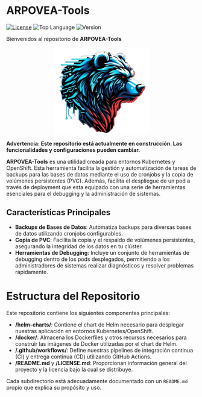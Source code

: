 # ARPOVEA-Tools
[![License](https://img.shields.io/badge/License-MIT-blue)](https://github.com/arpovea/arpovea-tools/blob/main/LICENSE.md)
![Top Language](https://img.shields.io/github/languages/top/arpovea/arpovea-tools?label=Shell&color=red)
![Version](https://img.shields.io/badge/Version:-ALPHA-green)

Bienvenidos al repositorio de **ARPOVEA-Tools**

<p align="center">
  <img src="img/cabezera_arpovea.png" alt="Logo ARPOVEA" style="width: 50%; height: auto;">
</p>

**Advertencia: Este repositorio está actualmente en construcción. Las funcionalidades y configuraciones pueden cambiar.**

**ARPOVEA-Tools** es una utilidad creada para entornos Kubernetes y OpenShift. Esta herramienta facilita la gestión y automatización de tareas de backups para las bases de datos mediante el uso de cronjobs y la copia de volúmenes persistentes (PVC). Además, facilita el despliegue de un pod a través de deployment que esta equipado con una serie de herramientas esenciales para el debugging y la administración de sistemas.

## Características Principales

- **Backups de Bases de Datos**: Automatiza backups para diversas bases de datos utilizando cronjobs configurables.
- **Copia de PVC**: Facilita la copia y el respaldo de volúmenes persistentes, asegurando la integridad de los datos en tu clúster.
- **Herramientas de Debugging**: Incluye un conjunto de herramientas de debugging dentro de los pods desplegados, permitiendo a los administradores de sistemas realizar diagnósticos y resolver problemas rápidamente.

# Estructura del Repositorio

Este repositorio contiene los siguientes componentes principales:

- **/helm-charts/**: Contiene el chart de Helm necesario para desplegar nuestras aplicación en entornos Kubernetes/OpenShift.
- **/docker/**: Almacena los Dockerfiles y otros recursos necesarios para construir las imágenes de Docker utilizadas por el chart de Helm.
- **/.github/workflows/**: Define nuestras pipelines de integración continua (CI) y entrega continua (CD) utilizando GitHub Actions.
- **/README.md** y **/LICENSE.md**: Proporcionan información general del proyecto y la licencia bajo la cual se distribuye.

Cada subdirectorio está adecuadamente documentado con un `README.md` propio que explica su propósito y uso.


